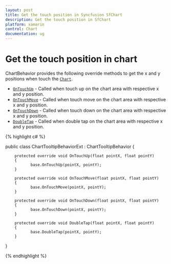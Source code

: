 ```yaml
---
layout: post
title: Get the touch position in Syncfusion SfChart
description: Get the touch position in SfChart
platform: xamarin
control: Chart
documentation: ug
---
```


# Get the touch position in chart

ChartBehavior provides the following override methods to get the x and y positions when touch the [`Chart`](https://help.syncfusion.com/cr/xamarin/Syncfusion.SfChart.XForms.ChartBehavior.html#Syncfusion_SfChart_XForms_ChartBehavior_Chart).

* [`OnTouchUp`](https://help.syncfusion.com/cr/xamarin/Syncfusion.SfChart.XForms.ChartBehavior.html#Syncfusion_SfChart_XForms_ChartBehavior_OnTouchUp_System_Single_System_Single_) - Called when touch up on the chart area with respective x and y position.
* [`OnTouchMove`](https://help.syncfusion.com/cr/xamarin/Syncfusion.SfChart.XForms.ChartBehavior.html#Syncfusion_SfChart_XForms_ChartBehavior_OnTouchMove_System_Single_System_Single_) - Called when touch move on the chart area with respective x and y position.
* [`OnTouchDown`](https://help.syncfusion.com/cr/xamarin/Syncfusion.SfChart.XForms.ChartBehavior.html#Syncfusion_SfChart_XForms_ChartBehavior_OnTouchDown_System_Single_System_Single_) -  Called when touch down on the chart area with respective x and y position.
* [`DoubleTap`](https://help.syncfusion.com/cr/xamarin/Syncfusion.SfChart.XForms.ChartBehavior.html#Syncfusion_SfChart_XForms_ChartBehavior_DoubleTap_System_Single_System_Single_) - Called when double tap on the chart area with respective x and y position.


{% highlight c# %}

public class ChartTooltipBehaviorExt : ChartTooltipBehavior
{
        
        protected override void OnTouchUp(float pointX, float pointY)
        {
               base.OnTouchUp(pointX, pointY);
        }

        protected override void OnTouchMove(float pointX, float pointY)
        {
               base.OnTouchMove(pointX, pointY);
        }

        protected override void OnTouchDown(float pointX, float pointY)
        {
               base.OnTouchDown(pointX, pointY);
        }

        protected override void DoubleTap(float pointX, float pointY)
        {
               base.DoubleTap(pointX, pointY);
        }
      
}

{% endhighlight  %}